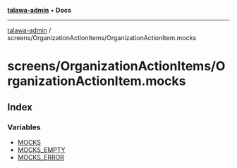 [**talawa-admin**](../../../README.md) • **Docs**

***

[talawa-admin](../../../modules.md) / screens/OrganizationActionItems/OrganizationActionItem.mocks

# screens/OrganizationActionItems/OrganizationActionItem.mocks

## Index

### Variables

- [MOCKS](variables/MOCKS.md)
- [MOCKS\_EMPTY](variables/MOCKS_EMPTY.md)
- [MOCKS\_ERROR](variables/MOCKS_ERROR.md)

